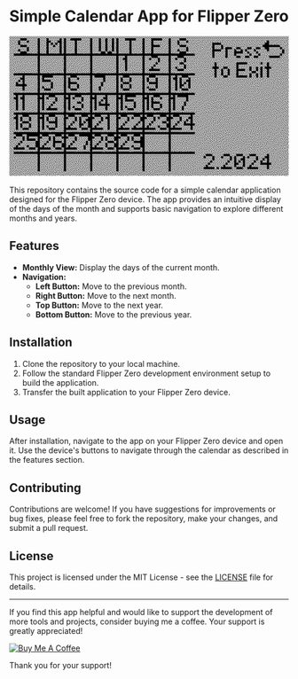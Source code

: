 # Simple Calendar App for Flipper Zero

![Screenshot](screenshots/ss0.png)

This repository contains the source code for a simple calendar application designed for the Flipper Zero device. The app provides an intuitive display of the days of the month and supports basic navigation to explore different months and years.

## Features

- **Monthly View:** Display the days of the current month.
- **Navigation:** 
  - **Left Button:** Move to the previous month.
  - **Right Button:** Move to the next month.
  - **Top Button:** Move to the next year.
  - **Bottom Button:** Move to the previous year.

## Installation

1. Clone the repository to your local machine.
2. Follow the standard Flipper Zero development environment setup to build the application.
3. Transfer the built application to your Flipper Zero device.

## Usage

After installation, navigate to the app on your Flipper Zero device and open it. Use the device's buttons to navigate through the calendar as described in the features section.

## Contributing

Contributions are welcome! If you have suggestions for improvements or bug fixes, please feel free to fork the repository, make your changes, and submit a pull request.

## License

This project is licensed under the MIT License - see the [LICENSE](LICENSE) file for details.

---

If you find this app helpful and would like to support the development of more tools and projects, consider buying me a coffee. Your support is greatly appreciated!

[![Buy Me A Coffee](https://www.buymeacoffee.com/assets/img/custom_images/orange_img.png)](https://www.buymeacoffee.com/techartdev)

Thank you for your support!
